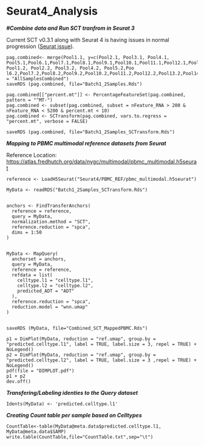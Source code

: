 # Seurat4_Analysis


***#Combine data and Run SCT tranfrom in Seurat 3***

Current SCT v0.3.1 along with Seurat 4 is having issues in normal progression (<a href="https://github.com/satijalab/seurat/issues/3618">Seurat issue</a>). 
```
pag.combined<- merge(Pool1.1, y=c(Pool2.1, Pool3.1, Pool4.1, Pool5.1,Pool6.1,Pool7.1,Pool8.1,Pool9.1,Pool10.1,Pool11.1,Pool12.1,Pool13.1,Pool14.1,Pool15.1,Pool16.1, Pool1.2, Pool2.2, Pool3.2, Pool4.2, Pool5.2,Poo
l6.2,Pool7.2,Pool8.2,Pool9.2,Pool10.2,Pool11.2,Pool12.2,Pool13.2,Pool14.2,Pool15.2,Pool16.2),project = "AllSamplesCombined")
saveRDS (pag.combined, file="Batch1_2Samples.Rds")

pag.combined[["percent.mt"]] <- PercentageFeatureSet(pag.combined, pattern = "^MT-")
pag.combined <- subset(pag.combined, subset = nFeature_RNA > 200 & nFeature_RNA < 5200 & percent.mt < 10)
pag.combined <- SCTransform(pag.combined, vars.to.regress = "percent.mt", verbose = FALSE)

saveRDS (pag.combined, file="Batch1_2Samples_SCTransform.Rds")
```
***Mapping to PBMC multimodal reference datasets from Seurat***

Reference Location: https://atlas.fredhutch.org/data/nygc/multimodal/pbmc_multimodal.h5seurat

```
reference <- LoadH5Seurat("Seurat4/PBMC_REF/pbmc_multimodal.h5seurat")

MyData <- readRDS("Batch1_2Samples_SCTransform.Rds")


anchors <- FindTransferAnchors(
  reference = reference,
  query = MyData,
  normalization.method = "SCT",
  reference.reduction = "spca",
  dims = 1:50
)


MyData <- MapQuery(
  anchorset = anchors,
  query = MyData,
  reference = reference,
  refdata = list(
    celltype.l1 = "celltype.l1",
    celltype.l2 = "celltype.l2",
    predicted_ADT = "ADT"
  ),
  reference.reduction = "spca", 
  reduction.model = "wnn.umap"
)


saveRDS (MyData, file="Combined_SCT_MappedPBMC.Rds")

p1 = DimPlot(MyData, reduction = "ref.umap", group.by = "predicted.celltype.l1", label = TRUE, label.size = 3, repel = TRUE) + NoLegend()
p2 = DimPlot(MyData, reduction = "ref.umap", group.by = "predicted.celltype.l2", label = TRUE, label.size = 3 ,repel = TRUE) + NoLegend()
pdf(file = "DIMPLOT.pdf")
p1 + p2
dev.off()
```
***Transfering/Labeling identies to the Query dataset***
```
Idents(MyData) <- 'predicted.celltype.l1'
```
***Creating Count table per sample based on Celltypes***

```
CountTable<-table(MyData@meta.data$predicted.celltype.l1, MyData@meta.data$SAMP)
write.table(CountTable,file="CountTable.txt",sep="\t")
```
